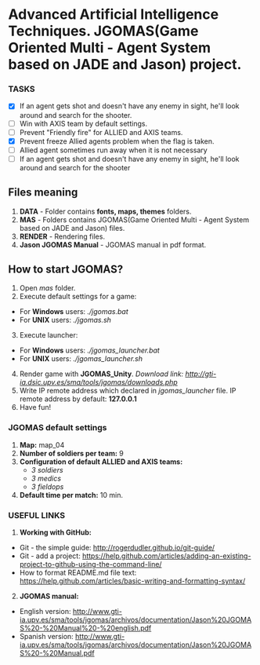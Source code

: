 # Advanced Artificial Intelligence Techniques. JGOMAS(Game Oriented Multi - Agent System based on JADE and Jason) project.

 ### TASKS
 - [X] If an agent gets shot and doesn't have any enemy in sight, he'll look around and search for the shooter.
 - [ ] Win with AXIS team by default settings.
 - [ ] Prevent "Friendly fire" for ALLIED and AXIS teams.
 - [X] Prevent freeze Allied agents problem when the flag is taken.
 - [ ] Allied agent sometimes run away when it is not necessary
 - [ ] If an agent gets shot and doesn't have any enemy in sight, he'll look around and search for the shooter
 
## Files meaning
1. __DATA__ - Folder contains __fonts, maps, themes__ folders.
2. __MAS__ - Folders contains JGOMAS(Game Oriented Multi - Agent System based on JADE and Jason) files.
3. __RENDER__ - Rendering files.
4. __Jason JGOMAS Manual__ - JGOMAS manual in pdf format.

## How to start JGOMAS?
1. Open _mas_ folder.
2. Execute default settings for a game:
 - For __Windows__ users: _./jgomas.bat_
 - For __UNIX__ users: _./jgomas.sh_
 3. Execute launcher:
 - For __Windows__ users: _./jgomas_launcher.bat_
 - For __UNIX__ users: _./jgomas_launcher.sh_
 4. Render game with __JGOMAS_Unity__. _Download link: http://gti-ia.dsic.upv.es/sma/tools/jgomas/downloads.php_
 5. Write IP remote address which declared in _jgomas_launcher_ file. IP remote address by default: __127.0.0.1__
 6. Have fun!

 ### JGOMAS default settings
 1. __Map:__ map_04
 2. __Number of soldiers per team:__ 9
 3. __Configuration of default ALLIED and AXIS teams:__
 	- _3 soldiers_
 	- _3 medics_
 	- _3 fieldops_
 4. __Default time per match:__ 10 min.

 ### USEFUL LINKS
 1. __Working with GitHub:__
  - Git - the simple guide: http://rogerdudler.github.io/git-guide/
  - Git - add a project: https://help.github.com/articles/adding-an-existing-project-to-github-using-the-command-line/
  - How to format README.md file text: https://help.github.com/articles/basic-writing-and-formatting-syntax/
 2. __JGOMAS manual:__
  - English version: http://www.gti-ia.upv.es/sma/tools/jgomas/archivos/documentation/Jason%20JGOMAS%20-%20Manual%20-%20english.pdf
  - Spanish version: http://www.gti-ia.upv.es/sma/tools/jgomas/archivos/documentation/Jason%20JGOMAS%20-%20Manual.pdf